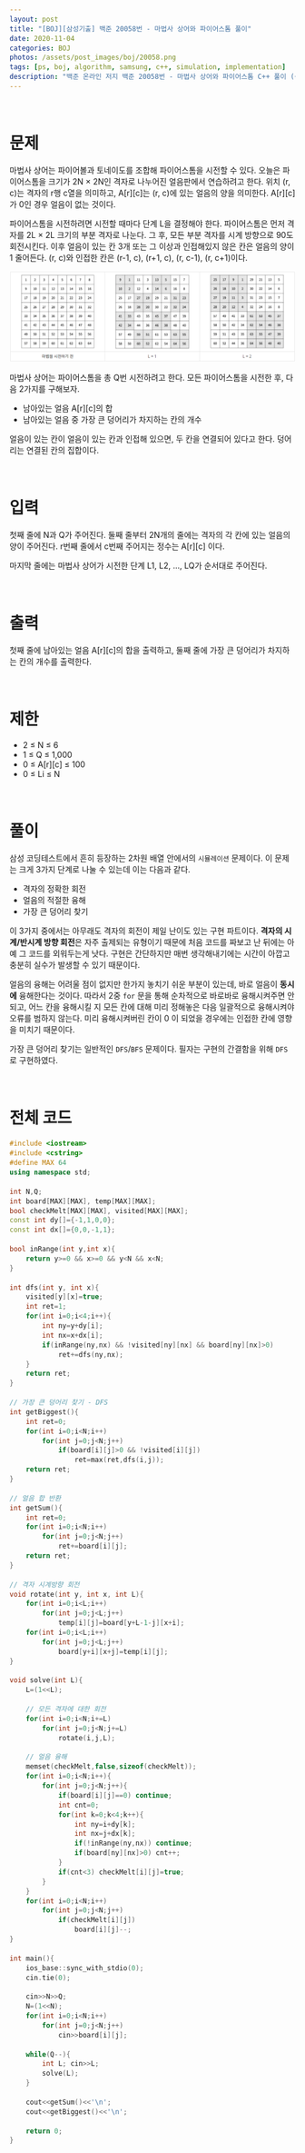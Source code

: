 ```yaml
---
layout: post
title: "[BOJ][삼성기출] 백준 20058번 - 마법사 상어와 파이어스톰 풀이"
date: 2020-11-04
categories: BOJ
photos: /assets/post_images/boj/20058.png
tags: [ps, boj, algorithm, samsung, c++, simulation, implementation]
description: "백준 온라인 저지 백준 20058번 - 마법사 상어와 파이어스톰 C++ 풀이 (삼성 SW 역량테스트 기출)"
---
```


<br>

# 문제

마법사 상어는 파이어볼과 토네이도를 조합해 파이어스톰을 시전할 수 있다. 오늘은 파이어스톰을 크기가 2N × 2N인 격자로 나누어진 얼음판에서 연습하려고 한다. 위치 (r, c)는 격자의 r행 c열을 의미하고, A[r][c]는 (r, c)에 있는 얼음의 양을 의미한다. A[r][c]가 0인 경우 얼음이 없는 것이다.

파이어스톰을 시전하려면 시전할 때마다 단계 L을 결정해야 한다. 파이어스톰은 먼저 격자를 2L × 2L 크기의 부분 격자로 나눈다. 그 후, 모든 부분 격자를 시계 방향으로 90도 회전시킨다. 이후 얼음이 있는 칸 3개 또는 그 이상과 인접해있지 않은 칸은 얼음의 양이 1 줄어든다. (r, c)와 인접한 칸은 (r-1, c), (r+1, c), (r, c-1), (r, c+1)이다.

![1](/assets/post_images/boj/20058_1.png)

마법사 상어는 파이어스톰을 총 Q번 시전하려고 한다. 모든 파이어스톰을 시전한 후, 다음 2가지를 구해보자.

- 남아있는 얼음 A[r][c]의 합
- 남아있는 얼음 중 가장 큰 덩어리가 차지하는 칸의 개수

얼음이 있는 칸이 얼음이 있는 칸과 인접해 있으면, 두 칸을 연결되어 있다고 한다. 덩어리는 연결된 칸의 집합이다.

<br>

# 입력

첫째 줄에 N과 Q가 주어진다. 둘째 줄부터 2N개의 줄에는 격자의 각 칸에 있는 얼음의 양이 주어진다. r번째 줄에서 c번째 주어지는 정수는 A[r][c] 이다.

마지막 줄에는 마법사 상어가 시전한 단계 L1, L2, ..., LQ가 순서대로 주어진다.

<br>

# 출력

첫째 줄에 남아있는 얼음 A[r][c]의 합을 출력하고, 둘째 줄에 가장 큰 덩어리가 차지하는 칸의 개수를 출력한다.

<br>

# 제한

- 2 ≤ N ≤ 6
- 1 ≤ Q ≤ 1,000
- 0 ≤ A[r][c] ≤ 100
- 0 ≤ Li ≤ N

<br>

# 풀이

삼성 코딩테스트에서 흔히 등장하는 2차원 배열 안에서의 `시뮬레이션` 문제이다. 이 문제는 크게 3가지 단계로 나눌 수 있는데 이는 다음과 같다.

- 격자의 정확한 회전
- 얼음의 적절한 융해
- 가장 큰 덩어리 찾기

이 3가지 중에서는 아무래도 격자의 회전이 제일 난이도 있는 구현 파트이다. **격자의 시계/반시계 방향 회전**은 자주 출제되는 유형이기 때문에 처음 코드를 짜보고 난 뒤에는 아예 그 코드를 외워두는게 낫다. 구현은 간단하지만 매번 생각해내기에는 시간이 아깝고 충분히 실수가 발생할 수 있기 때문이다.

얼음의 융해는 어려울 점이 없지만 한가지 놓치기 쉬운 부분이 있는데, 바로 얼음이 **동시에** 융해한다는 것이다. 따라서 2중 `for` 문을 통해 순차적으로 바로바로 융해시켜주면 안되고, 어느 칸을 융해시킬 지 모든 칸에 대해 미리 정해놓은 다음 일괄적으로 융해시켜야 오류를 범하지 않는다. 미리 융해시켜버린 칸이 0 이 되었을 경우에는 인접한 칸에 영향을 미치기 때문이다.

가장 큰 덩어리 찾기는 일반적인 `DFS`/`BFS` 문제이다. 필자는 구현의 간결함을 위해 `DFS` 로 구현하였다.

<br>

# 전체 코드

```c++
#include <iostream>
#include <cstring>
#define MAX 64
using namespace std;

int N,Q;
int board[MAX][MAX], temp[MAX][MAX];
bool checkMelt[MAX][MAX], visited[MAX][MAX];
const int dy[]={-1,1,0,0};
const int dx[]={0,0,-1,1};

bool inRange(int y,int x){
    return y>=0 && x>=0 && y<N && x<N;
}

int dfs(int y, int x){
    visited[y][x]=true;
    int ret=1;
    for(int i=0;i<4;i++){
        int ny=y+dy[i];
        int nx=x+dx[i];
        if(inRange(ny,nx) && !visited[ny][nx] && board[ny][nx]>0)
            ret+=dfs(ny,nx);
    }
    return ret;
}

// 가장 큰 덩어리 찾기 - DFS
int getBiggest(){
    int ret=0;
    for(int i=0;i<N;i++)
        for(int j=0;j<N;j++)
            if(board[i][j]>0 && !visited[i][j])
                ret=max(ret,dfs(i,j));
    return ret;
}

// 얼음 합 반환
int getSum(){
    int ret=0;
    for(int i=0;i<N;i++)
        for(int j=0;j<N;j++)
            ret+=board[i][j];
    return ret;
}

// 격자 시계방향 회전
void rotate(int y, int x, int L){
    for(int i=0;i<L;i++)
        for(int j=0;j<L;j++)
            temp[i][j]=board[y+L-1-j][x+i];
    for(int i=0;i<L;i++)
        for(int j=0;j<L;j++)
            board[y+i][x+j]=temp[i][j];
}

void solve(int L){
    L=(1<<L);

    // 모든 격자에 대한 회전
    for(int i=0;i<N;i+=L)
        for(int j=0;j<N;j+=L)
            rotate(i,j,L);

    // 얼음 융해
    memset(checkMelt,false,sizeof(checkMelt));
    for(int i=0;i<N;i++){
        for(int j=0;j<N;j++){
            if(board[i][j]==0) continue;
            int cnt=0;
            for(int k=0;k<4;k++){
                int ny=i+dy[k];
                int nx=j+dx[k];
                if(!inRange(ny,nx)) continue;
                if(board[ny][nx]>0) cnt++;
            }
            if(cnt<3) checkMelt[i][j]=true;
        }
    }
    for(int i=0;i<N;i++)
        for(int j=0;j<N;j++)
            if(checkMelt[i][j])
                board[i][j]--;
}

int main(){
    ios_base::sync_with_stdio(0);
    cin.tie(0);

    cin>>N>>Q;
    N=(1<<N);
    for(int i=0;i<N;i++)
        for(int j=0;j<N;j++)
            cin>>board[i][j];

    while(Q--){
        int L; cin>>L;
        solve(L);
    }

    cout<<getSum()<<'\n';
    cout<<getBiggest()<<'\n';

    return 0;
}
```
